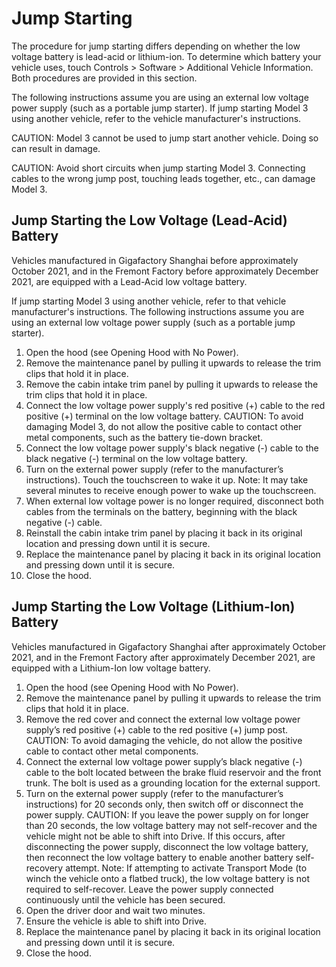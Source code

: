 # Jump Starting

The procedure for jump starting differs depending on whether the low voltage battery is lead-acid or lithium-ion. To determine which battery your vehicle uses, touch Controls > Software > Additional Vehicle Information. Both procedures are provided in this section.

The following instructions assume you are using an external low voltage power supply (such as a portable jump starter). If jump starting Model 3 using another vehicle, refer to the vehicle manufacturer's instructions.

CAUTION: Model 3 cannot be used to jump start another vehicle. Doing so can result in damage.

CAUTION: Avoid short circuits when jump starting Model 3. Connecting cables to the wrong jump post, touching leads together, etc., can damage Model 3.


## Jump Starting the Low Voltage (Lead-Acid) Battery

Vehicles manufactured in Gigafactory Shanghai before approximately October 2021, and in the Fremont Factory before approximately December 2021, are equipped with a Lead-Acid low voltage battery.

If jump starting Model 3 using another vehicle, refer to that vehicle manufacturer's instructions. The following instructions assume you are using an external low voltage power supply (such as a portable jump starter).

1. Open the hood (see Opening Hood with No Power).
2. Remove the maintenance panel by pulling it upwards to release the trim clips that hold it in place.
3. Remove the cabin intake trim panel by pulling it upwards to release the trim clips that hold it in place.
4. Connect the low voltage power supply's red positive (+) cable to the red positive (+) terminal on the low voltage battery.
CAUTION: To avoid damaging Model 3, do not allow the positive cable to contact other metal components, such as the battery tie-down bracket.
5. Connect the low voltage power supply's black negative (-) cable to the black negative (-) terminal on the low voltage battery.
6. Turn on the external power supply (refer to the manufacturer’s instructions). Touch the touchscreen to wake it up.
Note: It may take several minutes to receive enough power to wake up the touchscreen.
7. When external low voltage power is no longer required, disconnect both cables from the terminals on the battery, beginning with the black negative (-) cable.
8. Reinstall the cabin intake trim panel by placing it back in its original location and pressing down until it is secure.
9. Replace the maintenance panel by placing it back in its original location and pressing down until it is secure.
10. Close the hood.


## Jump Starting the Low Voltage (Lithium-Ion) Battery

Vehicles manufactured in Gigafactory Shanghai after approximately October 2021, and in the Fremont Factory after approximately December 2021, are equipped with a Lithium-Ion low voltage battery.

1. Open the hood (see Opening Hood with No Power).
2. Remove the maintenance panel by pulling it upwards to release the trim clips that hold it in place.
3. Remove the red cover and connect the external low voltage power supply’s red positive (+) cable to the red positive (+) jump post.
CAUTION: To avoid damaging the vehicle, do not allow the positive cable to contact other metal components.
4. Connect the external low voltage power supply’s black negative (-) cable to the bolt located between the brake fluid reservoir and the front trunk. The bolt is used as a grounding location for the external support.
5. Turn on the external power supply (refer to the manufacturer’s instructions) for 20 seconds only, then switch off or disconnect the power supply.
CAUTION: If you leave the power supply on for longer than 20 seconds, the low voltage battery may not self-recover and the vehicle might not be able to shift into Drive. If this occurs, after disconnecting the power supply, disconnect the low voltage battery, then reconnect the low voltage battery to enable another battery self-recovery attempt.
Note: If attempting to activate Transport Mode (to winch the vehicle onto a flatbed truck), the low voltage battery is not required to self-recover. Leave the power supply connected continuously until the vehicle has been secured.
6. Open the driver door and wait two minutes.
7. Ensure the vehicle is able to shift into Drive.
8. Replace the maintenance panel by placing it back in its original location and pressing down until it is secure.
9. Close the hood.